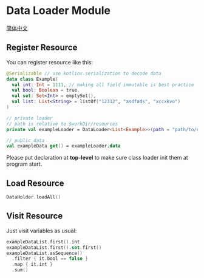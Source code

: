 # Data Loader Module

[简体中文](README.zh-CN.md)

## Register Resource

You can register resource like this:

```kotlin
@Serializable // use kotlinx.serialization to decode data
data class Example(
  val int: Int = 1111, // making all field immutable is best practice 
  val bool: Boolean = true,
  val set: Set<Int> = emptySet(),
  val list: List<String> = listOf("12312", "asdfads", "xccxkvo")
)

// private loader
// path is relative to $workDir/resources
private val exampleLoader = DataLoader<List<Example>>(path = "path/to/example.json")  

// public data
val exampleData get() = exampleLoader.data
```

Please put declaration at **top-level** to make sure class loader init them at program start.

## Load Resource

```kotlin
DataHolder.loadAll()
```

## Visit Resource

Just visit variables as usual:

```kotlin
exampleDataList.first().int
exampleDataList.first().set.first()
exampleDataList.asSequence()
  .filter { it.bool == false }
  .map { it.int }
  .sum()
```
